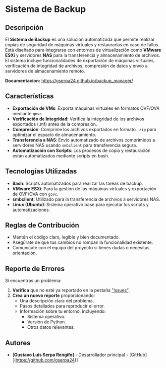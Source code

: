 # Sistema de Backup

## Descripción
El **Sistema de Backup** es una solución automatizada que permite realizar copias de seguridad de máquinas virtuales y restaurarlas en caso de fallos. Está diseñado para integrarse con entornos de virtualización como **VMware ESXi** y servidores **NAS** para la transferencia y almacenamiento de archivos. El sistema incluye funcionalidades de exportación de máquinas virtuales, verificación de integridad de archivos, compresión de datos y envío a servidores de almacenamiento remoto.

**Documentacion:** https://gserpa24.github.io/backup_manager/

## Características

- **Exportación de VMs**: Exporta máquinas virtuales en formatos OVF/OVA mediante `govc`.
- **Verificación de Integridad**: Verifica la integridad de los archivos exportados (.mf) antes de la compresión.
- **Compresión**: Comprime los archivos exportados en formato `.zip` para optimizar el espacio de almacenamiento.
- **Transferencia a NAS**: Envío automatizado de archivos comprimidos a servidores NAS usando `smbclient` para transferencia segura.
- **Automatización con Scripts**: Los procesos de copia y restauración están automatizados mediante scripts en bash.

## Tecnologías Utilizadas

- **Bash**: Scripts automatizados para realizar las tareas de backup.
- **VMware ESXi**: Para la gestión de las máquinas virtuales y exportación de OVF/OVA con `govc`.
- **smbclient**: Utilizado para la transferencia de archivos a servidores NAS.
- **Linux (Ubuntu)**: Sistema operativo base para ejecutar los scripts y automatizaciones.

## Reglas de Contribución

- Mantén el código claro, legible y bien documentado.
- Asegúrate de que tus cambios no rompan la funcionalidad existente.
- Comunícate con el equipo del proyecto si tienes dudas o necesitas orientación.

## Reporte de Errores

Si encuentras un problema:

1. **Verifica** que no esté ya reportado en la pestaña ["Issues"](https://github.com/gserpa24/backup_manager/issues).
2. **Crea un nuevo reporte** proporcionando:
   - Una descripción clara del problema.
   - Pasos detallados para reproducir el error.
   - Información sobre tu entorno, incluyendo:
     - Sistema operativo.
     - Versión de Python.
     - Otros datos relevantes.


## Autores

- **[Gustavo Luis Serpa Rengifo]** - Desarrollador principal - [GitHub][(https://github.com/gserpa24)]
